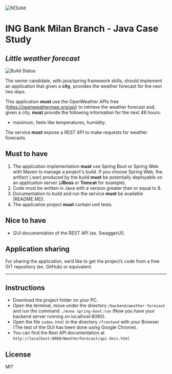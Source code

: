 ![N|Solid](https://www.ing.it/includes/v2020/img/logo-primary-large.svg)
# ING Bank Milan Branch - Java Case Study
## _Little weather forecast_

![Build Status](https://travis-ci.org/joemccann/dillinger.svg?branch=master)

The senior candidate, with java/spring framework skills, should implement an application that given a **city**, provides the weather forecast for the next two days.

This application **must** use the OpenWeather APIs free (https://openweathermap.org/api) to retrieve the weather forecast and, given a city, **must** provide the following information for the next 48 hours:

- maximum, feels like temperatures, humidity.

The service **must** expose a REST API to make requests for weather forecasts.


## Must to have

1. The application implementation **must** use Spring Boot or Spring Web with Maven to
manage a project's build.
If you choose Spring Web, the artifact (.war) produced by the build **must** be potentially deployable on an application server (**JBoss** or **Tomcat** for example).
2. Code must be written in Java with a version greater than or equal to 8.
3. Documentation to build and run the service **must** be available (README.MD).
4. The application project **must** contain unit tests.

## Nice to have

- GUI documentation of the REST API (ex. SwaggerUI).

## Application sharing

For sharing the application, we’d like to get the project’s code from a free GIT repository (ex. GitHub) or equivalent.

___
## Instructions

- Download the project folder on your PC.
- Open the terminal, move under the directory `/backend/weather-forecast` and run the command `./mvnw spring-boot:run` (Now you have your backend server running on localhost:8080).
- Open the file `index.html` in the directory `/frontend` with your Browser (The test of the GUI has been done using Google Chrome).
- You can find the Rest API documentation at `http://localhost:8080/WeatherForecast/api-docs.html`  


## License

MIT


